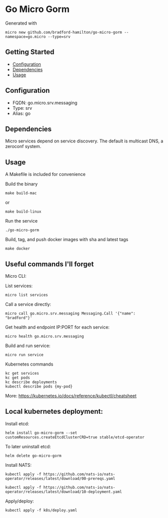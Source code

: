# Go Micro Gorm
Generated with

```
micro new github.com/bradford-hamilton/go-micro-gorm --namespace=go.micro --type=srv
```

## Getting Started

- [Configuration](#configuration)
- [Dependencies](#dependencies)
- [Usage](#usage)

## Configuration

- FQDN: go.micro.srv.messaging
- Type: srv
- Alias: go

## Dependencies

Micro services depend on service discovery. The default is multicast DNS, a zeroconf system.

## Usage

A Makefile is included for convenience

Build the binary

```
make build-mac
```
or
```
make build-linux
```

Run the service
```
./go-micro-gorm
```

Build, tag, and push docker images with sha and latest tags
```
make docker
```

## Useful commands I'll forget
Micro CLI:

List services:
```
micro list services
```

Call a service directly:
```
micro call go.micro.srv.messaging Messaging.Call '{"name": "bradford"}'
```

Get health and endpoint IP:PORT for each service:
```
micro health go.micro.srv.messaging
```

Build and run service:
```
micro run service
```

Kubernetes commands
```
kc get services
kc get pods
kc describe deployments
kubectl describe pods {my-pod}
```
More: https://kubernetes.io/docs/reference/kubectl/cheatsheet

## Local kubernetes deployment:
Install etcd:
```
helm install go-micro-gorm --set customResources.createEtcdClusterCRD=true stable/etcd-operator
```

To later uninstall etcd:
```
helm delete go-micro-gorm
```

Install NATS:
```
kubectl apply -f https://github.com/nats-io/nats-operator/releases/latest/download/00-prereqs.yaml
```
```
kubectl apply -f https://github.com/nats-io/nats-operator/releases/latest/download/10-deployment.yaml
```

Apply/deploy:
```
kubectl apply -f k8s/deploy.yaml
```